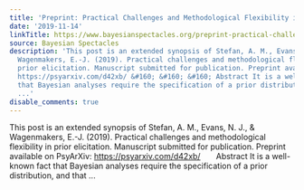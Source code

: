 ```yaml
---
title: 'Preprint: Practical Challenges and Methodological Flexibility in Prior Elicitation'
date: '2019-11-14'
linkTitle: https://www.bayesianspectacles.org/preprint-practical-challenges-and-methodological-flexibility-in-prior-elicitation/
source: Bayesian Spectacles
description: 'This post is an extended synopsis of Stefan, A. M., Evans, N. J., &#38;
  Wagenmakers, E.-J. (2019). Practical challenges and methodological flexibility in
  prior elicitation. Manuscript submitted for publication. Preprint available on PsyArXiv:
  https://psyarxiv.com/d42xb/ &#160; &#160; &#160; Abstract It is a well-known fact
  that Bayesian analyses require the specification of a prior distribution, and that
  ...'
disable_comments: true
---
```

This post is an extended synopsis of Stefan, A. M., Evans, N. J., &#38; Wagenmakers, E.-J. (2019). Practical challenges and methodological flexibility in prior elicitation. Manuscript submitted for publication. Preprint available on PsyArXiv: https://psyarxiv.com/d42xb/ &#160; &#160; &#160; Abstract It is a well-known fact that Bayesian analyses require the specification of a prior distribution, and that ...